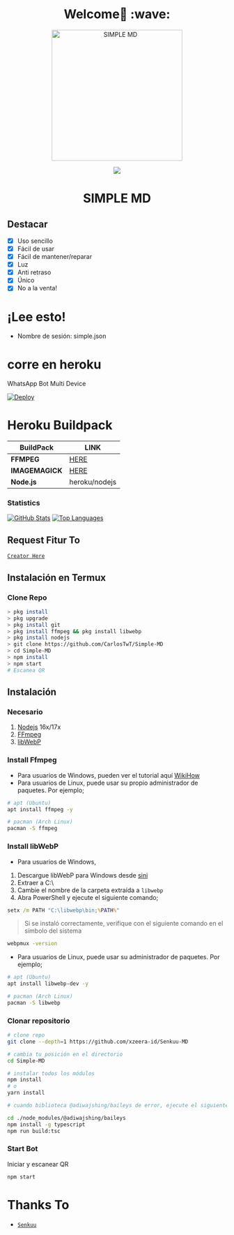<h1 align='center'>Welcome👋 :wave:</h1>

<div align="center">
<img src="https://telegra.ph/file/3024b63e3b52707d6a696.jpg" alt="SIMPLE MD" width="300" />
<p align="center">
 <img src="https://komarev.com/ghpvc/?username=xzeera-id&color=blue&label=Views" />
 </p>
</p>
<h1 align="center">SIMPLE MD</h1>
</div>

## Destacar

-   [x] Uso sencillo
-   [x] Fácil de usar
-   [x] Fácil de mantener/reparar
-   [x] Luz
-   [x] Anti retraso
-   [x] Único
-   [x] No a la venta!

# ¡Lee esto!

- Nombre de sesión: simple.json

# corre en heroku

WhatsApp Bot Multi Device

[![Deploy](https://www.herokucdn.com/deploy/button.svg)](https://heroku.com/deploy?template=https://github.com/CarlosTwT/SimpleMD)


# Heroku Buildpack

| BuildPack | LINK |
|--------|--------|
| **FFMPEG** |[HERE](https://github.com/jonathanong/heroku-buildpack-ffmpeg-latest) |
| **IMAGEMAGICK** | [HERE](https://github.com/mcollina/heroku-buildpack-imagemagick.git) |
| **Node.js**     | heroku/nodejs|

### Statistics

[![GitHub Stats](https://github-readme-stats.vercel.app/api?username=CarlosTwT&show_icons=true&hide=issues&theme=radical)](https://github-readme-stats.vercel.app)
[![Top Languages](https://github-readme-stats.vercel.app/api/top-langs?username=CarlosTwT&layout=compact&theme=radical)](https://github-readme-stats.vercel.app)

## Request Fitur To
[`Creator Here`](https://wa.me/593991398786?text=hola) 

## Instalación en Termux

### Clone Repo

```bash
> pkg install
> pkg upgrade
> pkg install git
> pkg install ffmpeg && pkg install libwebp
> pkg install nodejs
> git clone https://github.com/CarlosTwT/Simple-MD
> cd Simple-MD
> npm install
> npm start
# Escanea QR
```

## Instalación

### Necesario

1.  [Nodejs](https://nodejs.org/en/download) 16x/17x
2.  [FFmpeg](https://ffmpeg.org)
3.  [libWebP](https://developers.google.com/speed/webp/download)

### Install Ffmpeg

-   Para usuarios de Windows, pueden ver el tutorial aquí [WikiHow](https://www.wikihow.com/Install-Ffmpeg-on-Windows)<br />
-   Para usuarios de Linux, puede usar su propio administrador de paquetes. Por ejemplo;

```bash
# apt (Ubuntu)
apt install ffmpeg -y

# pacman (Arch Linux)
pacman -S ffmpeg
```

### Install libWebP

-   Para usuarios de Windows,

1.  Descargue libWebP para Windows desde [sini](https://developers.google.com/speed/webp/download)
2.  Extraer a C:\
3.  Cambie el nombre de la carpeta extraída a `libwebp`
4.  Abra PowerShell y ejecute el siguiente comando;

```cmd
setx /m PATH "C:\libwebp\bin;%PATH%"
```

> Si se instaló correctamente, verifique con el siguiente comando en el símbolo del sistema

```cmd
webpmux -version
```

-   Para usuarios de Linux, puede usar su administrador de paquetes. Por ejemplo;

```bash
# apt (Ubuntu)
apt install libwebp-dev -y

# pacman (Arch Linux)
pacman -S libwebp
```

### Clonar repositorio

```bash
# clone repo
git clone --depth=1 https://github.com/xzeera-id/Senkuu-MD

# cambia tu posición en el directorio
cd Simple-MD

# instalar todos los módulos
npm install
# o
yarn install

# cuando biblioteca @adiwajshing/baileys de error, ejecute el siguiente código

cd ./node_modules/@adiwajshing/baileys
npm install -g typescript
npm run build:tsc
```

### Start Bot

Iniciar y escanear QR<br />

```bash
npm start
```

# Thanks To

-   [`Senkuu`](https://wa.me/6281312960392)
